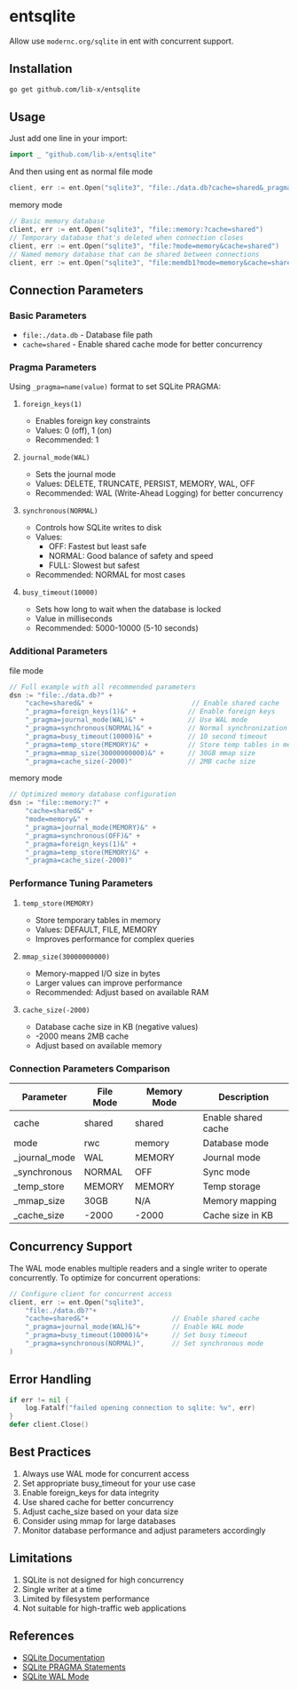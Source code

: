 # entsqlite
Allow use `modernc.org/sqlite` in ent with concurrent support.

## Installation
```bash
go get github.com/lib-x/entsqlite
```

## Usage
Just add one line in your import:
```go
import _ "github.com/lib-x/entsqlite"
```

And then using ent as normal
file mode
```go
client, err := ent.Open("sqlite3", "file:./data.db?cache=shared&_pragma=foreign_keys(1)&_pragma=journal_mode(WAL)&_pragma=synchronous(NORMAL)&_pragma=busy_timeout(10000)")
```
memory mode
```go
// Basic memory database
client, err := ent.Open("sqlite3", "file::memory:?cache=shared")
// Temporary database that's deleted when connection closes
client, err := ent.Open("sqlite3", "file:?mode=memory&cache=shared")
// Named memory database that can be shared between connections
client, err := ent.Open("sqlite3", "file:memdb1?mode=memory&cache=shared")
```

## Connection Parameters

### Basic Parameters
- `file:./data.db` - Database file path
- `cache=shared` - Enable shared cache mode for better concurrency

### Pragma Parameters
Using `_pragma=name(value)` format to set SQLite PRAGMA:

1. `foreign_keys(1)`
   - Enables foreign key constraints
   - Values: 0 (off), 1 (on)
   - Recommended: 1

2. `journal_mode(WAL)`
   - Sets the journal mode
   - Values: DELETE, TRUNCATE, PERSIST, MEMORY, WAL, OFF
   - Recommended: WAL (Write-Ahead Logging) for better concurrency

3. `synchronous(NORMAL)`
   - Controls how SQLite writes to disk
   - Values:
     - OFF: Fastest but least safe
     - NORMAL: Good balance of safety and speed
     - FULL: Slowest but safest
   - Recommended: NORMAL for most cases

4. `busy_timeout(10000)`
   - Sets how long to wait when the database is locked
   - Value in milliseconds
   - Recommended: 5000-10000 (5-10 seconds)

### Additional Parameters
file mode
```go
// Full example with all recommended parameters
dsn := "file:./data.db?" +
    "cache=shared&" +                         // Enable shared cache
    "_pragma=foreign_keys(1)&" +             // Enable foreign keys
    "_pragma=journal_mode(WAL)&" +           // Use WAL mode
    "_pragma=synchronous(NORMAL)&" +         // Normal synchronization
    "_pragma=busy_timeout(10000)&" +         // 10 second timeout
    "_pragma=temp_store(MEMORY)&" +          // Store temp tables in memory
    "_pragma=mmap_size(30000000000)&" +      // 30GB mmap size
    "_pragma=cache_size(-2000)"              // 2MB cache size
```
memory mode
```go
// Optimized memory database configuration
dsn := "file::memory:?" +
    "cache=shared&" +
    "mode=memory&" +
    "_pragma=journal_mode(MEMORY)&" +
    "_pragma=synchronous(OFF)&" +
    "_pragma=foreign_keys(1)&" +
    "_pragma=temp_store(MEMORY)&" +
    "_pragma=cache_size(-2000)"

```
### Performance Tuning Parameters
1. `temp_store(MEMORY)`
   - Store temporary tables in memory
   - Values: DEFAULT, FILE, MEMORY
   - Improves performance for complex queries

2. `mmap_size(30000000000)`
   - Memory-mapped I/O size in bytes
   - Larger values can improve performance
   - Recommended: Adjust based on available RAM

3. `cache_size(-2000)`
   - Database cache size in KB (negative values)
   - -2000 means 2MB cache
   - Adjust based on available memory

### Connection Parameters Comparison

| Parameter | File Mode | Memory Mode | Description |
|-----------|-----------|-------------|-------------|
| cache | shared | shared | Enable shared cache |
| mode | rwc | memory | Database mode |
| _journal_mode | WAL | MEMORY | Journal mode |
| _synchronous | NORMAL | OFF | Sync mode |
| _temp_store | MEMORY | MEMORY | Temp storage |
| _mmap_size | 30GB | N/A | Memory mapping |
| _cache_size | -2000 | -2000 | Cache size in KB |


## Concurrency Support
The WAL mode enables multiple readers and a single writer to operate concurrently. To optimize for concurrent operations:

```go
// Configure client for concurrent access
client, err := ent.Open("sqlite3", 
    "file:./data.db?"+
    "cache=shared&"+                     // Enable shared cache
    "_pragma=journal_mode(WAL)&"+        // Enable WAL mode
    "_pragma=busy_timeout(10000)&"+      // Set busy timeout
    "_pragma=synchronous(NORMAL)",       // Set synchronous mode
)
```

## Error Handling
```go
if err != nil {
    log.Fatalf("failed opening connection to sqlite: %v", err)
}
defer client.Close()
```

## Best Practices
1. Always use WAL mode for concurrent access
2. Set appropriate busy_timeout for your use case
3. Enable foreign_keys for data integrity
4. Use shared cache for better concurrency
5. Adjust cache_size based on your data size
6. Consider using mmap for large databases
7. Monitor database performance and adjust parameters accordingly

## Limitations
1. SQLite is not designed for high concurrency
2. Single writer at a time
3. Limited by filesystem performance
4. Not suitable for high-traffic web applications

## References
- [SQLite Documentation](https://www.sqlite.org/docs.html)
- [SQLite PRAGMA Statements](https://www.sqlite.org/pragma.html)
- [SQLite WAL Mode](https://www.sqlite.org/wal.html)

